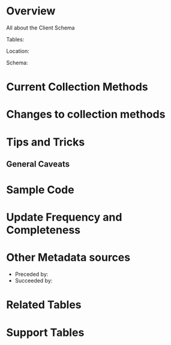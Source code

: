 # Overview

All about the Client Schema

Tables:

Location: 

Schema: 

# Current Collection Methods
# Changes to collection methods


# Tips and Tricks

## General Caveats


# Sample Code

# Update Frequency and Completeness 

# Other Metadata sources

+ Preceded by: 
+ Succeeded by:

# Related Tables 

# Support Tables 




